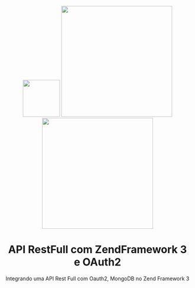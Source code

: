 <p align="center">
  <img src="https://oauth.net/images/oauth-2-sm.png" width="100">
  <img src="https://framework.zend.com/images/logos/ZendFramework-logo.png" width="300">
  <img src="https://iscte.acm.org/wp-content/uploads/2015/02/mongodb-logo1.png" width="300">
</p>
<h1 align="center">API RestFull com ZendFramework 3 e OAuth2</h1>
<p align="center"> Integrando uma API Rest Full com Oauth2, MongoDB no Zend Framework 3</p>

